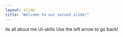 ```yaml
---
layout: slide
title: "Welcome to our second slide!"
---
```

its all about me UI-skills
Use the left arrow to go back!
